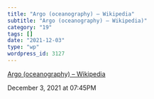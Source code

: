 ```yaml
---
title: "Argo (oceanography) – Wikipedia"
subtitle: "Argo (oceanography) – Wikipedia)"
category: "19"
tags: []
date: "2021-12-03"
type: "wp"
wordpress_id: 3127
---
```

[ Argo (oceanography) – Wikipedia](https://en.wikipedia.org/wiki/Argo_(oceanography))
 
December 3, 2021 at 07:45PM